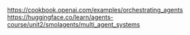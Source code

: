 https://cookbook.openai.com/examples/orchestrating_agents
https://huggingface.co/learn/agents-course/unit2/smolagents/multi_agent_systems
